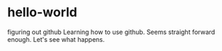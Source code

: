 # hello-world

figuring out github
Learning how to use github. Seems straight forward enough. Let's see what happens.

